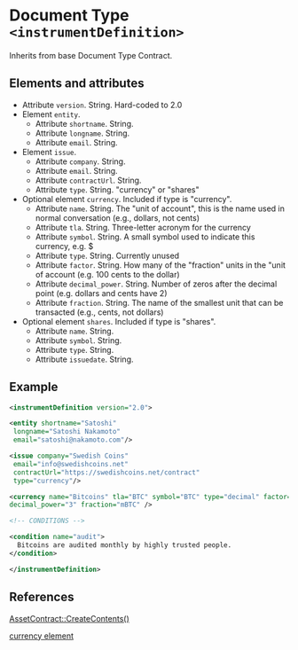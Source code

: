 # Document Type `<instrumentDefinition>`

Inherits from base Document Type Contract.

## Elements and attributes

* Attribute `version`. String. Hard-coded to 2.0
* Element `entity`.
    * Attribute `shortname`. String.
    * Attribute `longname`. String.
    * Attribute `email`. String.
* Element `issue`.
    * Attribute `company`. String.
    * Attribute `email`. String.
    * Attribute `contractUrl`. String.
    * Attribute `type`. String. "currency" or "shares"
* Optional element `currency`. Included if type is "currency".
    * Attribute `name`. String. The "unit of account", this is the
      name used in normal conversation (e.g., dollars, not cents)
    * Attribute `tla`. String. Three-letter acronym for the currency
    * Attribute `symbol`. String. A small symbol used to indicate this
      currency, e.g. $
    * Attribute `type`. String. Currently unused
    * Attribute `factor`. String. How many of the "fraction" units in
      the "unit of account (e.g. 100 cents to the dollar)
    * Attribute `decimal_power`. String. Number of zeros after the
      decimal point (e.g. dollars and cents have 2)
    * Attribute `fraction`. String. The name of the smallest unit that
      can be transacted (e.g., cents, not dollars)
* Optional element `shares`. Included if type is "shares".
    * Attribute `name`. String.
    * Attribute `symbol`. String.
    * Attribute `type`. String.
    * Attribute `issuedate`. String.

## Example

```xml
<instrumentDefinition version="2.0">

<entity shortname="Satoshi"
 longname="Satoshi Nakamoto"
 email="satoshi@nakamoto.com"/>

<issue company="Swedish Coins"
 email="info@swedishcoins.net"
 contractUrl="https://swedishcoins.net/contract"
 type="currency"/>

<currency name="Bitcoins" tla="BTC" symbol="BTC" type="decimal" factor="1000"
decimal_power="3" fraction="mBTC" />

<!-- CONDITIONS -->

<condition name="audit">
  Bitcoins are audited monthly by highly trusted people.
</condition>

</instrumentDefinition>
```

## References

[AssetContract::CreateContents()](https://github.com/Open-Transactions/opentxs/blob/be111238c0feb569462b2e710e7570c00aa3d8db/src/core/AssetContract.cpp#L776)

[currency element](http://www.systemics.com/docs/ricardo/issuer/contract.html)
